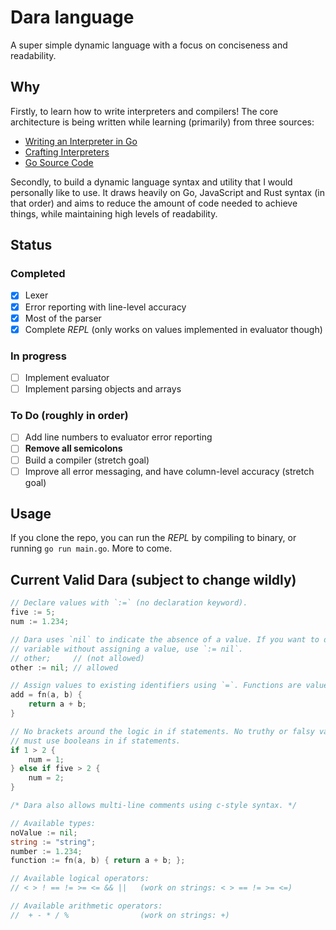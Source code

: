 # Dara language

A super simple dynamic language with a focus on conciseness and readability.

## Why

Firstly, to learn how to write interpreters and compilers! The core architecture
is being written while learning (primarily) from three sources:

- [Writing an Interpreter in Go](https://interpreterbook.com/)
- [Crafting Interpreters](https://craftinginterpreters.com/)
- [Go Source Code](https://github.com/golang/go/tree/master/src/go)

Secondly, to build a dynamic language syntax and utility that I would personally
like to use. It draws heavily on Go, JavaScript and Rust syntax (in that order)
and aims to reduce the amount of code needed to achieve things, while
maintaining high levels of readability.

## Status

### Completed

- [x] Lexer
- [x] Error reporting with line-level accuracy
- [x] Most of the parser
- [x] Complete _REPL_ (only works on values implemented in evaluator though)

### In progress

- [ ] Implement evaluator
- [ ] Implement parsing objects and arrays

### To Do (roughly in order)

- [ ] Add line numbers to evaluator error reporting
- [ ] **Remove all semicolons**
- [ ] Build a compiler (stretch goal)
- [ ] Improve all error messaging, and have column-level accuracy (stretch goal)

## Usage

If you clone the repo, you can run the _REPL_ by compiling to binary, or running
`go run main.go`. More to come.

## Current Valid Dara (subject to change wildly)

```go
// Declare values with `:=` (no declaration keyword).
five := 5;
num := 1.234;

// Dara uses `nil` to indicate the absence of a value. If you want to declare a
// variable without assigning a value, use `:= nil`.
// other;     // (not allowed)
other := nil; // allowed

// Assign values to existing identifiers using `=`. Functions are values.
add = fn(a, b) {
    return a + b;
}

// No brackets around the logic in if statements. No truthy or falsy values,
// must use booleans in if statements.
if 1 > 2 {
    num = 1;
} else if five > 2 {
    num = 2;
}

/* Dara also allows multi-line comments using c-style syntax. */

// Available types:
noValue := nil;
string := "string";
number := 1.234;
function := fn(a, b) { return a + b; };

// Available logical operators:
// < > ! == != >= <= && ||   (work on strings: < > == != >= <=)

// Available arithmetic operators:
//  + - * / %                (work on strings: +)
```

